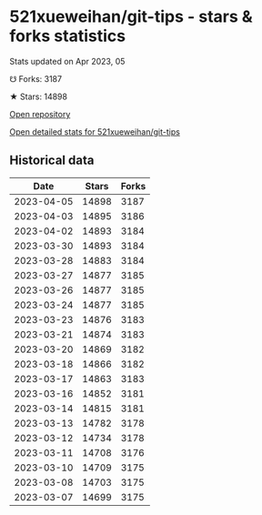 # 521xueweihan/git-tips - stars & forks statistics

Stats updated on Apr 2023, 05

☋ Forks: 3187

★ Stars: 14898

[Open repository](https://github.com/521xueweihan/git-tips)

[Open detailed stats for 521xueweihan/git-tips](https://reviewgithub.com/rep/521xueweihan/git-tips)

## Historical data
| Date | Stars | Forks |
|------|-------|-------|
| 2023-04-05 | 14898 | 3187 | 
| 2023-04-03 | 14895 | 3186 | 
| 2023-04-02 | 14893 | 3184 | 
| 2023-03-30 | 14893 | 3184 | 
| 2023-03-28 | 14883 | 3184 | 
| 2023-03-27 | 14877 | 3185 | 
| 2023-03-26 | 14877 | 3185 | 
| 2023-03-24 | 14877 | 3185 | 
| 2023-03-23 | 14876 | 3183 | 
| 2023-03-21 | 14874 | 3183 | 
| 2023-03-20 | 14869 | 3182 | 
| 2023-03-18 | 14866 | 3182 | 
| 2023-03-17 | 14863 | 3183 | 
| 2023-03-16 | 14852 | 3181 | 
| 2023-03-14 | 14815 | 3181 | 
| 2023-03-13 | 14782 | 3178 | 
| 2023-03-12 | 14734 | 3178 | 
| 2023-03-11 | 14708 | 3176 | 
| 2023-03-10 | 14709 | 3175 | 
| 2023-03-08 | 14703 | 3175 | 
| 2023-03-07 | 14699 | 3175 | 

